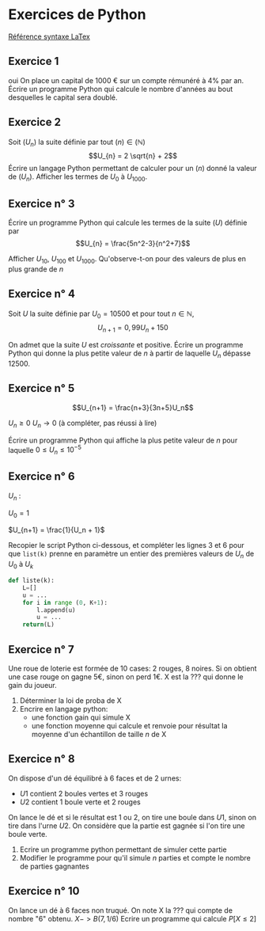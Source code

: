 # Exercices de Python

[Référence syntaxe LaTex](https://en.wikibooks.org/wiki/LaTeX/Mathematics#Symbols)

## Exercice 1
oui
On place un capital de 1000 € sur un compte rémunéré à 4% par an.
Écrire un programme Python qui calcule le nombre d'années au bout desquelles le capital sera doublé.

## Exercice 2

Soit $( U_n )$ la suite définie par tout $( n ) \in ( \mathbb{N} )$
$$U_{n} = 2 \sqrt{n} + 2$$
Écrire un langage Python permettant de calculer pour un $( n )$ donné la valeur de $( U_n )$. Afficher les termes de $U_0$ à $U_{1000}$.

## Exercice n° 3

Écrire un programme Python qui calcule les termes de la suite $( U )$ définie par 
$$U_{n} = \frac{5n^2-3}{n^2+7}$$

Afficher $U_{10}$, $U_{100}$ et $U_{1000}$.
Qu'observe-t-on pour des valeurs de plus en plus grande de $n$

## Exercice n° 4

Soit $U$ la suite définie par $U_0 = 10 500$ et pour tout $n \in \mathbb{N}$,  
$$U_{n+1} = 0,99U_n + 150$$

On admet que la suite $U$ est _croissante_ et positive.
Écrire un programme Python qui donne la plus petite valeur de $n$ à partir de laquelle $U_n$ dépasse $12 500$.

## Exercice n° 5
$$U_{n+1} = \frac{n+3}{3n+5}U_n$$

$U_n \geq 0$
$U_n \to 0$ (à compléter, pas réussi à lire)

Écrire un programme Python qui affiche la plus petite valeur de $n$ pour laquelle $0 \leq U_n \leq 10^{-5}$

## Exercice n° 6
$U_n$ : 

$U_0=1$

$U_{n+1} = \frac{1}{U_n + 1}$

Recopier le script Python ci-dessous, et compléter les lignes 3 et 6 pour que `list(k)` prenne en paramètre un entier des premières valeurs de $U_n$ de $U_0$ à $U_k$
```python
def liste(k):
    L=[]
    u = ...
    for i in range (0, K+1):
        l.append(u)
        u = ...
    return(L)
```

## Exercice n° 7

Une roue de loterie est formée de 10 cases: 2 rouges, 8 noires. Si on obtient une case rouge on gagne 5€, sinon on perd 1€. X est la ??? qui donne le gain du joueur.
1. Déterminer la loi de proba de X
2. Encrire en langage python:
   - une fonction gain qui simule X
   - une fonction moyenne qui calcule et renvoie pour résultat la moyenne d'un échantillon de taille $n$ de X

## Exercice n° 8
  
On dispose d'un dé équilibré à 6 faces et de 2 urnes:
- $U1$ contient 2 boules vertes et 3 rouges
- $U2$ contient 1 boule verte et 2 rouges

On lance le dé et si le résultat est 1 ou 2, on tire une boule dans $U1$, sinon on tire dans l'urne $U2$. On considère que la partie est gagnée si l'on tire une boule verte.

1. Ecrire un programme python permettant de simuler cette partie
2. Modifier le programme pour qu'il simule $n$ parties et compte le nombre de parties gagnantes

## Exercice n° 10

On lance un dé à 6 faces non truqué.
On note X la ??? qui compte de nombre "6" obtenu. $X->B(7,1/6)$
Ecrire un programme qui calcule $P[X \leq 2]$


